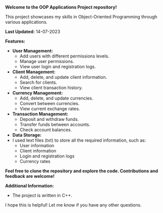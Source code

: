 
**Welcome to the OOP Applications Project repository!**

This project showcases my skills in Object-Oriented Programming through various applications.

**Last Updated:** 14-07-2023

**Features:**

* **User Management:**
    * Add users with different permissions levels.
    * Manage user permissions.
    * View user login and registration logs.
* **Client Management:**
    * Add, delete, and update client information.
    * Search for clients.
    * View client transaction history.
* **Currency Management:**
    * Add, delete, and update currencies.
    * Convert between currencies.
    * View current exchange rates.
* **Transaction Management:**
    * Deposit and withdraw funds.
    * Transfer funds between accounts.
    * Check account balances.
* **Data Storage:**
* I used text files (txt) to store all the required information, such as:
    * User information
    * Client information
    * Login and registration logs
    * Currency rates


**Feel free to clone the repository and explore the code. Contributions and feedback are welcome!**


**Additional Information:**

* The project is written in C++.
  
I hope this is helpful! Let me know if you have any other questions.
